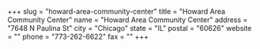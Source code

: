 +++
slug = "howard-area-community-center"
title = "Howard Area Community Center"
name = "Howard Area Community Center"
address = "7648 N Paulina St"
city = "Chicago"
state = "IL"
postal = "60626"
website = ""
phone = "773-262-6622"
fax = ""
+++
